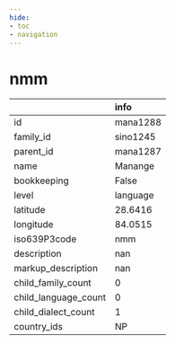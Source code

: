 ```yaml
---
hide:
- toc
- navigation
---
```

# nmm
|                      | info     |
|:---------------------|:---------|
| id                   | mana1288 |
| family_id            | sino1245 |
| parent_id            | mana1287 |
| name                 | Manange  |
| bookkeeping          | False    |
| level                | language |
| latitude             | 28.6416  |
| longitude            | 84.0515  |
| iso639P3code         | nmm      |
| description          | nan      |
| markup_description   | nan      |
| child_family_count   | 0        |
| child_language_count | 0        |
| child_dialect_count  | 1        |
| country_ids          | NP       |